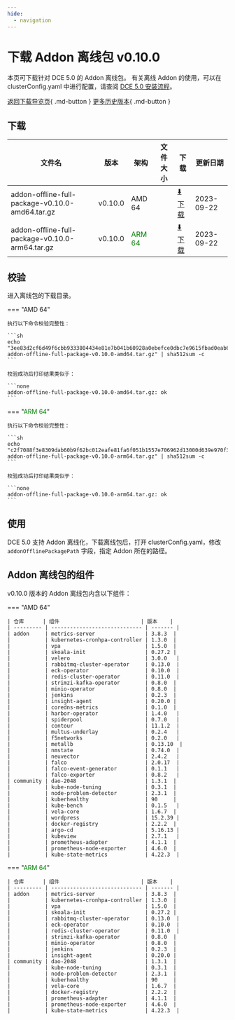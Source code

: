 ```yaml
---
hide:
  - navigation
---
```


# 下载 Addon 离线包 v0.10.0

本页可下载针对 DCE 5.0 的 Addon 离线包。
有关离线 Addon 的使用，可以在 clusterConfig.yaml 中进行配置，请查阅 [DCE 5.0 安装流程](../../install/index.md#_3)。

[返回下载导览页](../index.md#addon){ .md-button } [更多历史版本](./history.md){ .md-button }

## 下载

| 文件名 | 版本   | 架构  | 文件大小 | 下载 | 更新日期   |
| ----- | ----- | ----- | ------ | ---- | -------- |
| addon-offline-full-package-v0.10.0-amd64.tar.gz | v0.10.0 | AMD 64 |    | [:arrow_down: 下载](https://qiniu-download-public.daocloud.io/DaoCloud_DigitalX_Addon/addon-offline-full-package-v0.10.0-amd64.tar.gz) | 2023-09-22 |
| addon-offline-full-package-v0.10.0-arm64.tar.gz | v0.10.0 | <font color="green">ARM 64</font> |    | [:arrow_down: 下载](https://qiniu-download-public.daocloud.io/DaoCloud_DigitalX_Addon/addon-offline-full-package-v0.10.0-arm64.tar.gz) | 2023-09-22 |

## 校验

进入离线包的下载目录。

=== "AMD 64"

    执行以下命令校验完整性：

    ```sh
    echo "3ee83d2cf6d49f6cbb9333804434e81e7b041b60928a0ebefce0dbc7e9615fbad0eab6fa28ef681e764219555adbaf251d8ae262d707961d983fbaff560759b1  addon-offline-full-package-v0.10.0-amd64.tar.gz" | sha512sum -c
    ```

    校验成功后打印结果类似于：

    ```none
    addon-offline-full-package-v0.10.0-amd64.tar.gz: ok
    ```

=== "<font color="green">ARM 64</font>"

    执行以下命令校验完整性：

    ```sh
    echo "c2f7088f3e8309dab60b9f62bc012eafe81fa6f051b1557e706962d13000d639e970f32e537ebf260fdc0ea50a33007f41df48e517d42cd73b6920fb7886a318  addon-offline-full-package-v0.10.0-arm64.tar.gz" | sha512sum -c
    ```

    校验成功后打印结果类似于：

    ```none
    addon-offline-full-package-v0.10.0-arm64.tar.gz: ok
    ```

## 使用

DCE 5.0 支持 Addon 离线化，下载离线包后，打开 clusterConfig.yaml，修改 `addonOfflinePackagePath` 字段，指定 Addon 所在的路径。

## Addon 离线包的组件

v0.10.0 版本的 Addon 离线包内含以下组件：

=== "AMD 64"

    | 仓库      | 组件                          | 版本    |
    | --------- | ----------------------------- | ------- |
    | addon     | metrics-server                | 3.8.3  |
    |           | kubernetes-cronhpa-controller | 1.3.0  |
    |           | vpa                           | 1.5.0  |
    |           | skoala-init                   | 0.27.2 |
    |           | velero                        | 3.0.0   |
    |           | rabbitmq-cluster-operator     | 0.13.0  |
    |           | eck-operator                  | 0.10.0  |
    |           | redis-cluster-operator        | 0.11.0  |
    |           | strimzi-kafka-operator        | 0.8.0  |
    |           | minio-operator                | 0.8.0  |
    |           | jenkins                       | 0.2.3  |
    |           | insight-agent                 | 0.20.0 |
    |           | coredns-metrics               | 0.1.0  |
    |           | harbor-operator               | 1.4.0   |
    |           | spiderpool                    | 0.7.0   |
    |           | contour                       | 11.1.2  |
    |           | multus-underlay               | 0.2.4   |
    |           | f5networks                    | 0.2.0   |
    |           | metallb                       | 0.13.10  |
    |           | nmstate                       | 0.74.0  |
    |           | neuvector                     | 2.4.2   |
    |           | falco                         | 2.0.17  |
    |           | falco-event-generator         | 0.1.1   |
    |           | falco-exporter                | 0.8.2   |
    | community | dao-2048                      | 1.3.1  |
    |           | kube-node-tuning              | 0.3.1  |
    |           | node-problem-detector         | 2.3.1  |
    |           | kuberhealthy                  | 90     |
    |           | kube-bench                    | 0.1.5   |
    |           | vela-core                     | 1.6.7  |
    |           | wordpress                     | 15.2.39 |
    |           | docker-registry               | 2.2.2  |
    |           | argo-cd                       | 5.16.13 |
    |           | kubeview                      | 2.7.1   |
    |           | prometheus-adapter            | 4.1.1  |
    |           | prometheus-node-exporter      | 4.6.0  |
    |           | kube-state-metrics            | 4.22.3  |

=== "<font color="green">ARM 64</font>"

    | 仓库      | 组件                          | 版本    |
    | --------- | ----------------------------- | ------- |
    | addon     | metrics-server                | 3.8.3  |
    |           | kubernetes-cronhpa-controller | 1.3.0  |
    |           | vpa                           | 1.5.0  |
    |           | skoala-init                   | 0.27.2 |
    |           | rabbitmq-cluster-operator     | 0.13.0  |
    |           | eck-operator                  | 0.10.0  |
    |           | redis-cluster-operator        | 0.11.0  |
    |           | strimzi-kafka-operator        | 0.8.0  |
    |           | minio-operator                | 0.8.0  |
    |           | jenkins                       | 0.2.3  |
    |           | insight-agent                 | 0.20.0 |
    | community | dao-2048                      | 1.3.1  |
    |           | kube-node-tuning              | 0.3.1  |
    |           | node-problem-detector         | 2.3.1  |
    |           | kuberhealthy                  | 90     |
    |           | vela-core                     | 1.6.7  |
    |           | docker-registry               | 2.2.2  |
    |           | prometheus-adapter            | 4.1.1  |
    |           | prometheus-node-exporter      | 4.6.0  |
    |           | kube-state-metrics            | 4.22.3  |
